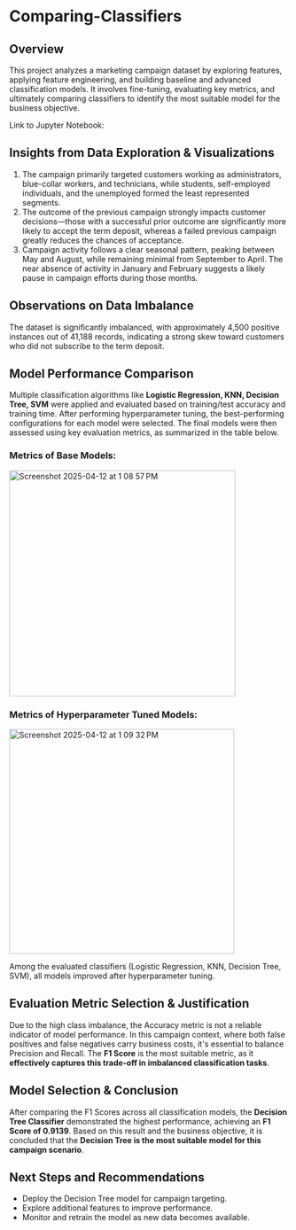 # Comparing-Classifiers

## Overview
This project analyzes a marketing campaign dataset by exploring features, applying feature engineering, and building baseline and advanced classification models. It involves fine-tuning, evaluating key metrics, and ultimately comparing classifiers to identify the most suitable model for the business objective.

Link to Jupyter Notebook: 

## Insights from Data Exploration & Visualizations
1. The campaign primarily targeted customers working as administrators, blue-collar workers, and technicians, while students, self-employed individuals, and the unemployed formed the least represented segments.
2. The outcome of the previous campaign strongly impacts customer decisions—those with a successful prior outcome are significantly more likely to accept the term deposit, whereas a failed previous campaign greatly reduces the chances of acceptance.
3. Campaign activity follows a clear seasonal pattern, peaking between May and August, while remaining minimal from September to April. The near absence of activity in January and February suggests a likely pause in campaign efforts during those months.

## Observations on Data Imbalance 
The dataset is significantly imbalanced, with approximately 4,500 positive instances out of 41,188 records, indicating a strong skew toward customers who did not subscribe to the term deposit.

## Model Performance Comparison
Multiple classification algorithms like **Logistic Regression, KNN, Decision Tree, SVM** were applied and evaluated based on training/test accuracy and training time. After performing hyperparameter tuning, the best-performing configurations for each model were selected. The final models were then assessed using key evaluation metrics, as summarized in the table below.

### Metrics of Base Models:
<img width="408" alt="Screenshot 2025-04-12 at 1 08 57 PM" src="https://github.com/user-attachments/assets/5de1c4a3-0462-484c-ab4c-1de47e7f3827" />



### Metrics of Hyperparameter Tuned Models:
<img width="406" alt="Screenshot 2025-04-12 at 1 09 32 PM" src="https://github.com/user-attachments/assets/ff8ad75c-39ba-43e3-8e95-55990982f4ea" />


Among the evaluated classifiers (Logistic Regression, KNN, Decision Tree, SVM), all models improved after hyperparameter tuning.

## Evaluation Metric Selection & Justification
Due to the high class imbalance, the Accuracy metric is not a reliable indicator of model performance. In this campaign context, where both false positives and false negatives carry business costs, it's essential to balance Precision and Recall. The **F1 Score** is the most suitable metric, as it **effectively captures this trade-off in imbalanced classification tasks**.

## Model Selection & Conclusion
After comparing the F1 Scores across all classification models, the **Decision Tree Classifier** demonstrated the highest performance, achieving an **F1 Score of 0.9139**. Based on this result and the business objective, it is concluded that the **Decision Tree is the most suitable model for this campaign scenario**.

## Next Steps and Recommendations
- Deploy the Decision Tree model for campaign targeting.
- Explore additional features to improve performance.
- Monitor and retrain the model as new data becomes available.





    

